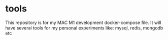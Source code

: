 # tools
This repository is for my MAC M1 development docker-compose file. It will have several tools for my personal experiments like: mysql, redis, mongodb etc
